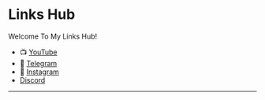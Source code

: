 # Links Hub

Welcome To My Links Hub!  

- 📺 [YouTube](https://youtube.com/@AkshayEmpireOfficial)  
- 💬 [Telegram](https://t.me/AkshayEmpireOfficial)  
- 📸 [Instagram](https://instagram.com/@AkshayEmpireOfficial)  
-  [Discord](https://discord.gg/XXZVr4BCwq)  

---
